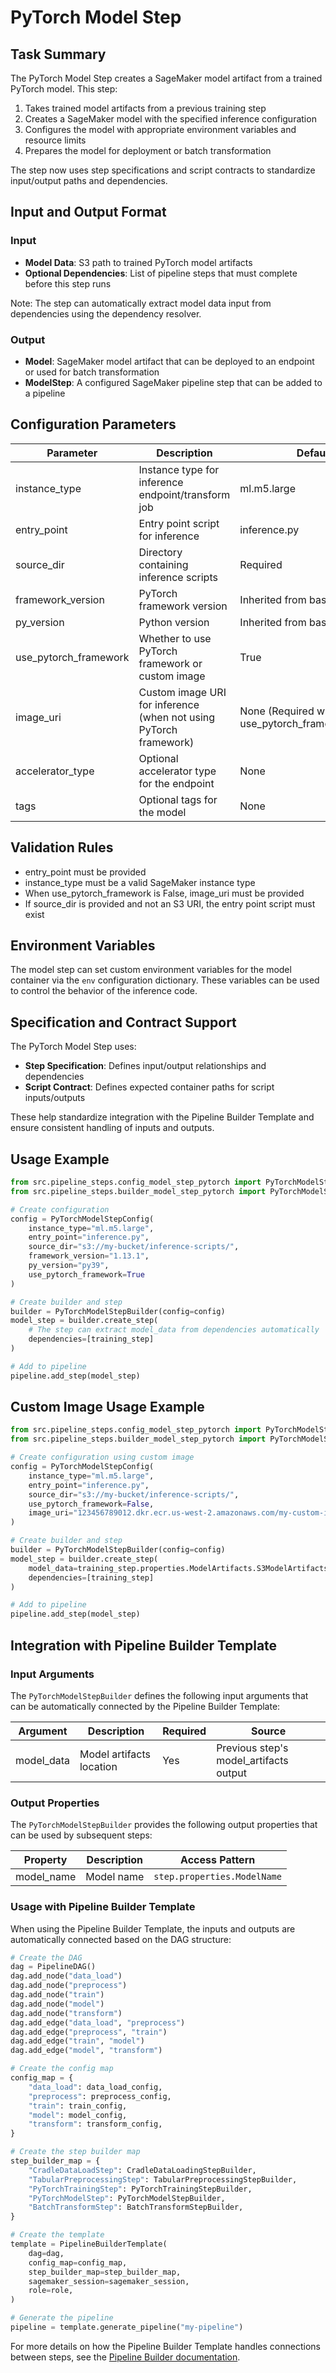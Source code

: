 # PyTorch Model Step

## Task Summary
The PyTorch Model Step creates a SageMaker model artifact from a trained PyTorch model. This step:

1. Takes trained model artifacts from a previous training step
2. Creates a SageMaker model with the specified inference configuration
3. Configures the model with appropriate environment variables and resource limits
4. Prepares the model for deployment or batch transformation

The step now uses step specifications and script contracts to standardize input/output paths and dependencies.

## Input and Output Format

### Input
- **Model Data**: S3 path to trained PyTorch model artifacts
- **Optional Dependencies**: List of pipeline steps that must complete before this step runs

Note: The step can automatically extract model data input from dependencies using the dependency resolver.

### Output
- **Model**: SageMaker model artifact that can be deployed to an endpoint or used for batch transformation
- **ModelStep**: A configured SageMaker pipeline step that can be added to a pipeline

## Configuration Parameters

| Parameter | Description | Default |
|-----------|-------------|---------|
| instance_type | Instance type for inference endpoint/transform job | ml.m5.large |
| entry_point | Entry point script for inference | inference.py |
| source_dir | Directory containing inference scripts | Required |
| framework_version | PyTorch framework version | Inherited from base |
| py_version | Python version | Inherited from base |
| use_pytorch_framework | Whether to use PyTorch framework or custom image | True |
| image_uri | Custom image URI for inference (when not using PyTorch framework) | None (Required when use_pytorch_framework=False) |
| accelerator_type | Optional accelerator type for the endpoint | None |
| tags | Optional tags for the model | None |

## Validation Rules
- entry_point must be provided
- instance_type must be a valid SageMaker instance type
- When use_pytorch_framework is False, image_uri must be provided
- If source_dir is provided and not an S3 URI, the entry point script must exist

## Environment Variables
The model step can set custom environment variables for the model container via the `env` configuration dictionary. These variables can be used to control the behavior of the inference code.

## Specification and Contract Support

The PyTorch Model Step uses:
- **Step Specification**: Defines input/output relationships and dependencies
- **Script Contract**: Defines expected container paths for script inputs/outputs

These help standardize integration with the Pipeline Builder Template and ensure consistent handling of inputs and outputs.

## Usage Example
```python
from src.pipeline_steps.config_model_step_pytorch import PyTorchModelStepConfig
from src.pipeline_steps.builder_model_step_pytorch import PyTorchModelStepBuilder

# Create configuration
config = PyTorchModelStepConfig(
    instance_type="ml.m5.large",
    entry_point="inference.py",
    source_dir="s3://my-bucket/inference-scripts/",
    framework_version="1.13.1",
    py_version="py39",
    use_pytorch_framework=True
)

# Create builder and step
builder = PyTorchModelStepBuilder(config=config)
model_step = builder.create_step(
    # The step can extract model_data from dependencies automatically
    dependencies=[training_step]
)

# Add to pipeline
pipeline.add_step(model_step)
```

## Custom Image Usage Example
```python
from src.pipeline_steps.config_model_step_pytorch import PyTorchModelStepConfig
from src.pipeline_steps.builder_model_step_pytorch import PyTorchModelStepBuilder

# Create configuration using custom image
config = PyTorchModelStepConfig(
    instance_type="ml.m5.large",
    entry_point="inference.py",
    source_dir="s3://my-bucket/inference-scripts/",
    use_pytorch_framework=False,
    image_uri="123456789012.dkr.ecr.us-west-2.amazonaws.com/my-custom-image:latest"
)

# Create builder and step
builder = PyTorchModelStepBuilder(config=config)
model_step = builder.create_step(
    model_data=training_step.properties.ModelArtifacts.S3ModelArtifacts,
    dependencies=[training_step]
)

# Add to pipeline
pipeline.add_step(model_step)
```

## Integration with Pipeline Builder Template

### Input Arguments

The `PyTorchModelStepBuilder` defines the following input arguments that can be automatically connected by the Pipeline Builder Template:

| Argument | Description | Required | Source |
|----------|-------------|----------|--------|
| model_data | Model artifacts location | Yes | Previous step's model_artifacts output |

### Output Properties

The `PyTorchModelStepBuilder` provides the following output properties that can be used by subsequent steps:

| Property | Description | Access Pattern |
|----------|-------------|---------------|
| model_name | Model name | `step.properties.ModelName` |

### Usage with Pipeline Builder Template

When using the Pipeline Builder Template, the inputs and outputs are automatically connected based on the DAG structure:

```python
# Create the DAG
dag = PipelineDAG()
dag.add_node("data_load")
dag.add_node("preprocess")
dag.add_node("train")
dag.add_node("model")
dag.add_node("transform")
dag.add_edge("data_load", "preprocess")
dag.add_edge("preprocess", "train")
dag.add_edge("train", "model")
dag.add_edge("model", "transform")

# Create the config map
config_map = {
    "data_load": data_load_config,
    "preprocess": preprocess_config,
    "train": train_config,
    "model": model_config,
    "transform": transform_config,
}

# Create the step builder map
step_builder_map = {
    "CradleDataLoadStep": CradleDataLoadingStepBuilder,
    "TabularPreprocessingStep": TabularPreprocessingStepBuilder,
    "PyTorchTrainingStep": PyTorchTrainingStepBuilder,
    "PyTorchModelStep": PyTorchModelStepBuilder,
    "BatchTransformStep": BatchTransformStepBuilder,
}

# Create the template
template = PipelineBuilderTemplate(
    dag=dag,
    config_map=config_map,
    step_builder_map=step_builder_map,
    sagemaker_session=sagemaker_session,
    role=role,
)

# Generate the pipeline
pipeline = template.generate_pipeline("my-pipeline")
```

For more details on how the Pipeline Builder Template handles connections between steps, see the [Pipeline Builder documentation](../pipeline_builder/README.md).
